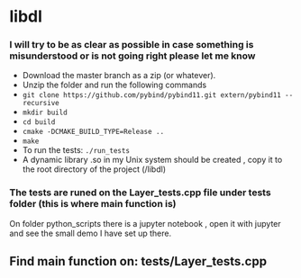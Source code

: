 # libdl


### I will try to be as clear as possible in case something is misunderstood or is not going right please let me know

* Download the master branch as a zip (or whatever).
* Unzip the folder and run the following commands
* ```git clone https://github.com/pybind/pybind11.git extern/pybind11 --recursive```
* ```mkdir build```
* ```cd build```
* ```cmake -DCMAKE_BUILD_TYPE=Release ..```
* ```make```
* To run the tests: ```./run_tests```
* A dynamic library .so in my Unix system should be created , copy it to the root directory of the project (/libdl)



### The tests are runed on the Layer_tests.cpp file under tests folder (this is where **main** function is)
On folder python_scripts there is a jupyter notebook , open it with jupyter and see the small demo I have set up there.

 ## Find main function on: tests/Layer_tests.cpp
